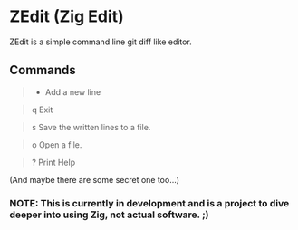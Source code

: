 # ZEdit (Zig Edit)

ZEdit is a simple command line git diff like editor.

## Commands

> + <text> Add a new line

> q        Exit

> s <path> Save the written lines to a file.

> o <path> Open a file.

> ?        Print Help

(And maybe there are some secret one too...)

### **NOTE**: This is currently in development and is a project to dive deeper into using Zig, not actual software. ;)
